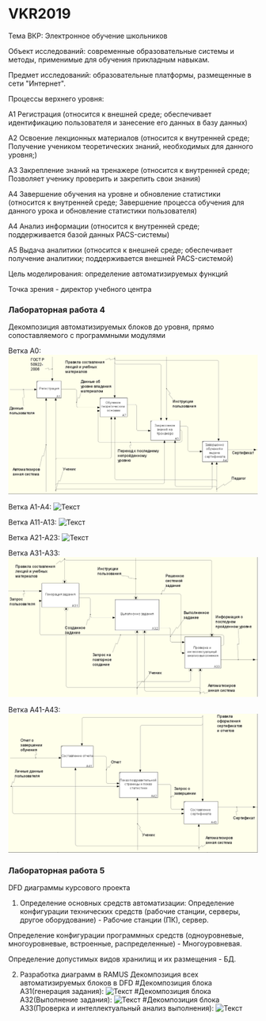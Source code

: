 # VKR2019
Тема ВКР: Электронное обучение школьников

Объект исследований: современные образовательные системы и методы, применимые для обучения прикладным навыкам.

Предмет исследований: образовательные платформы, размещенные в сети "Интернет".

Процессы верхнего уровня:

А1 Регистрация (относится к внешней среде; обеспечивает идентификацию пользователя и занесение его данных в базу данных)

А2 Освоение лекционных материалов (относится к внутренней среде; Получение учеником теоретических знаний, необходимых для данного уровня;)

А3 Закрепление знаний на тренажере (относится к внутренней среде; Позволяет ученику проверить и закрепить свои знания)

А4 Завершение обучения на уровне и обновление статистики (относится к внутренней среде; Завершение процесса обучения для данного урока и обновление статистики пользователя)

А4 Анализ информации (относится к внутренней среде; поддерживается базой данных PACS-системы)

А5 Выдача аналитики (относится к внешней среде; обеспечивает получение аналитики; поддерживается внешней PACS-системой)

Цель моделирования: определение автоматизируемых функций

Точка зрения - директор учебного центра

### Лабораторная работа 4
Декомпозиция автоматизируемых блоков до уровня, прямо сопоставляемого с программными модулями

Ветка А0:
![Текст](https://github.com/DenisKolgatin/SkladForCurs/blob/master/%D0%B00.png)

Ветка А1-А4:
![Текст](https://github.com/DenisKolgatin/SkladForCurs/blob/master/%D0%B01.png)

Ветка А11-А13:
![Текст](https://github.com/DenisKolgatin/SkladForCurs/blob/master/%D0%B011.png)

Ветка А21-А23:
![Текст](https://github.com/DenisKolgatin/SkladForCurs/blob/master/%D0%B021-23.png)

Ветка А31-А33:
![Текст](https://github.com/DenisKolgatin/SkladForCurs/blob/master/A3133(2).png)

Ветка А41-А43:
![Текст](https://github.com/DenisKolgatin/SkladForCurs/blob/master/%D0%9041.png)

### Лабораторная работа 5
 DFD диаграммы курсового проекта
1. Определение основных средств автоматизации:
Определение конфигурации технических средств (рабочие станции, серверы, другое оборудование) - Рабочие станции (ПК), сервер.

Определение конфигурации программных средств (одноуровневые, многоуровневые, встроенные, распределенные) - Многоуровневая.

Определение допустимых видов хранилищ и их размещения - БД.

2. Разработка диаграмм в RAMUS
Декомпозиция всех автоматизируемых блоков в DFD 
#Декомпозиция блока A31(генерация задания): 
![Текст](https://github.com/DenisKolgatin/SkladForCurs/blob/master/%D0%B031dfd.png)
#Декомпозиция блока A32(Выполнение задания): 
![Текст](https://github.com/DenisKolgatin/SkladForCurs/blob/master/%D0%B032dfd.png)
#Декомпозиция блока A33(Проверка и интеллектуальный анализ выполнения): 
![Текст](https://github.com/DenisKolgatin/SkladForCurs/blob/master/%D0%B033dfd.png)
